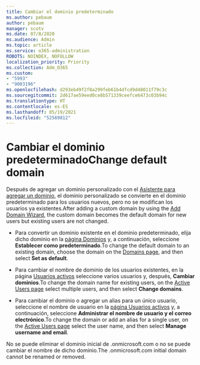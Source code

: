 ```yaml
---
title: Cambiar el dominio predeterminado
ms.author: pebaum
author: pebaum
manager: scotv
ms.date: 07/8/2020
ms.audience: Admin
ms.topic: article
ms.service: o365-administration
ROBOTS: NOINDEX, NOFOLLOW
localization_priority: Priority
ms.collection: Adm_O365
ms.custom:
- "5993"
- "9003196"
ms.openlocfilehash: d293eb49f2f8a299feb61b4dfcd9d48011f79c3c
ms.sourcegitcommit: 2d617ae59eed0ce8b571339ceefce6473c03b94c
ms.translationtype: HT
ms.contentlocale: es-ES
ms.lasthandoff: 05/19/2021
ms.locfileid: "52569812"
---
```

# <a name="change-default-domain"></a><span data-ttu-id="1de6d-102">Cambiar el dominio predeterminado</span><span class="sxs-lookup"><span data-stu-id="1de6d-102">Change default domain</span></span>

<span data-ttu-id="1de6d-103">Después de agregar un dominio personalizado con el [Asistente para agregar un dominio](https://admin.microsoft.com/Adminportal#/Domains/Wizard), el dominio personalizado se convierte en el dominio predeterminado para los usuarios nuevos, pero no se modifican los usuarios ya existentes.</span><span class="sxs-lookup"><span data-stu-id="1de6d-103">After adding a custom domain by using the [Add Domain Wizard](https://admin.microsoft.com/Adminportal#/Domains/Wizard), the custom domain becomes the default domain for new users but existing users are not changed.</span></span>

- <span data-ttu-id="1de6d-104">Para convertir un dominio existente en el dominio predeterminado, elija dicho dominio en la [página Dominios](https://admin.microsoft.com/Adminportal/Home#/Domains) y, a continuación, seleccione **Establecer como predeterminado**.</span><span class="sxs-lookup"><span data-stu-id="1de6d-104">To change the default domain to an existing domain, choose the domain on the [Domains page](https://admin.microsoft.com/Adminportal/Home#/Domains), and then select **Set as default**.</span></span>

- <span data-ttu-id="1de6d-105">Para cambiar el nombre de dominio de los usuarios existentes, en la página [Usuarios activos](https://admin.microsoft.com/Adminportal/Home#/users) seleccione varios usuarios y, después, **Cambiar dominios**.</span><span class="sxs-lookup"><span data-stu-id="1de6d-105">To change the domain name for existing users, on the [Active Users page](https://admin.microsoft.com/Adminportal/Home#/users) select multiple users, and then select **Change domains**.</span></span>

- <span data-ttu-id="1de6d-106">Para cambiar el dominio o agregar un alias para un único usuario, seleccione el nombre de usuario en la [página Usuarios activos](https://admin.microsoft.com/Adminportal/Home#/users) y, a continuación, seleccione **Administrar el nombre de usuario y el correo electrónico**.</span><span class="sxs-lookup"><span data-stu-id="1de6d-106">To change the domain or add an alias for a single user, on the [Active Users page](https://admin.microsoft.com/Adminportal/Home#/users) select the user name, and then select  **Manage username and email**.</span></span>

<span data-ttu-id="1de6d-107">No se puede eliminar el dominio inicial de .onmicrosoft.com o no se puede cambiar el nombre de dicho dominio.</span><span class="sxs-lookup"><span data-stu-id="1de6d-107">The .onmicrosoft.com initial domain cannot be renamed or removed.</span></span>